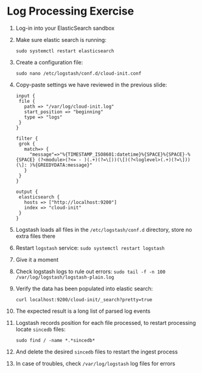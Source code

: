 # Log Processing Exercise

1. Log-in into your ElasticSearch sandbox
2. Make sure elastic search is running:
   ```
   sudo systemctl restart elasticsearch
   ```
3. Create a configuration file:
   ```
   sudo nano /etc/logstash/conf.d/cloud-init.conf
   ```
4. Copy-paste settings we have reviewed in the previous slide:

   ```
   input {
    file {
      path => "/var/log/cloud-init.log"
      start_position => "beginning"
      type => "logs"
    }
   }

   filter {
    grok {
      match=> {
        "message"=>"%{TIMESTAMP_ISO8601:datetime}%{SPACE}%{SPACE}-%{SPACE} (?<module>(?<= - )(.+)(?=\[))(\[)(?<loglevel>(.+)(?=\]))(\]: )%{GREEDYDATA:message}"
      }
    }
   }

   output {
    elasticsearch {
      hosts => ["http://localhost:9200"]
      index => "cloud-init"
    }
   }
   ```

5. Logstash loads all files in the `/etc/logstash/conf.d` directory, store no extra files there

6. Restart `logstash` service: `sudo systemctl restart logstash`

1. Give it a moment

1. Check logstash logs to rule out errors: `sudo tail -f -n 100 /var/log/logstash/logstash-plain.log`

1. Verify the data has been populated into elastic search:
   ```
   curl localhost:9200/cloud-init/_search?pretty=true
   ```
1. The expected result is a long list of parsed log events

1. Logstash records position for each file processed, to restart processing locate `sincedb` files:
   ```
   sudo find / -name *.*sincedb*
   ```

1. And delete the desired `sincedb` files to restart the ingest process

1. In case of troubles, check `/var/log/logstash` log files for errors



